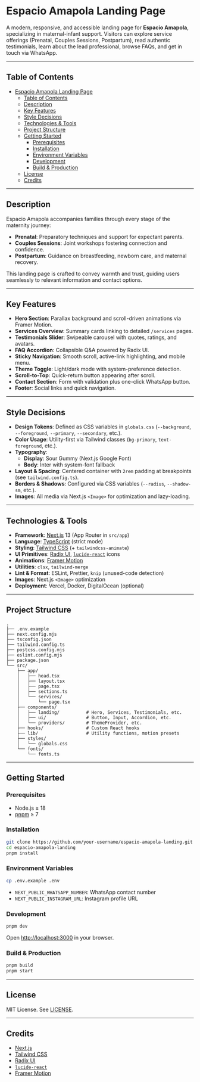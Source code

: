 # Espacio Amapola Landing Page

A modern, responsive, and accessible landing page for **Espacio Amapola**, specializing in maternal-infant support. Visitors can explore service offerings (Prenatal, Couples Sessions, Postpartum), read authentic testimonials, learn about the lead professional, browse FAQs, and get in touch via WhatsApp.

---

## Table of Contents

- [Espacio Amapola Landing Page](#espacio-amapola-landing-page)
  - [Table of Contents](#table-of-contents)
  - [Description](#description)
  - [Key Features](#key-features)
  - [Style Decisions](#style-decisions)
  - [Technologies \& Tools](#technologies--tools)
  - [Project Structure](#project-structure)
  - [Getting Started](#getting-started)
    - [Prerequisites](#prerequisites)
    - [Installation](#installation)
    - [Environment Variables](#environment-variables)
    - [Development](#development)
    - [Build \& Production](#build--production)
  - [License](#license)
  - [Credits](#credits)

---

## Description

Espacio Amapola accompanies families through every stage of the maternity journey:

- **Prenatal**: Preparatory techniques and support for expectant parents.  
- **Couples Sessions**: Joint workshops fostering connection and confidence.  
- **Postpartum**: Guidance on breastfeeding, newborn care, and maternal recovery.  

This landing page is crafted to convey warmth and trust, guiding users seamlessly to relevant information and contact options.

---

## Key Features

- **Hero Section**: Parallax background and scroll-driven animations via Framer Motion.  
- **Services Overview**: Summary cards linking to detailed `/services` pages.  
- **Testimonials Slider**: Swipeable carousel with quotes, ratings, and avatars.  
- **FAQ Accordion**: Collapsible Q&A powered by Radix UI.  
- **Sticky Navigation**: Smooth scroll, active-link highlighting, and mobile menu.  
- **Theme Toggle**: Light/dark mode with system-preference detection.  
- **Scroll-to-Top**: Quick-return button appearing after scroll.  
- **Contact Section**: Form with validation plus one-click WhatsApp button.  
- **Footer**: Social links and quick navigation.

---

## Style Decisions

- **Design Tokens**: Defined as CSS variables in `globals.css` (`--background`, `--foreground`, `--primary`, `--secondary`, etc.).  
- **Color Usage**: Utility-first via Tailwind classes (`bg-primary`, `text-foreground`, etc.).  
- **Typography**:  
  - **Display**: Sour Gummy (Next.js Google Font)  
  - **Body**: Inter with system-font fallback  
- **Layout & Spacing**: Centered container with `2rem` padding at breakpoints (see `tailwind.config.ts`).  
- **Borders & Shadows**: Configured via CSS variables (`--radius`, `--shadow-sm`, etc.).  
- **Images**: All media via Next.js `<Image>` for optimization and lazy-loading.

---

## Technologies & Tools

- **Framework**: [Next.js](https://nextjs.org/) 13 (App Router in `src/app`)  
- **Language**: [TypeScript](https://www.typescriptlang.org/) (strict mode)  
- **Styling**: [Tailwind CSS](https://tailwindcss.com/) (+ `tailwindcss-animate`)  
- **UI Primitives**: [Radix UI](https://www.radix-ui.com/), [`lucide-react`](https://github.com/lucide-icons/lucide) icons  
- **Animations**: [Framer Motion](https://www.framer.com/motion/)  
- **Utilities**: `clsx`, `tailwind-merge`  
- **Lint & Format**: ESLint, Prettier, `knip` (unused-code detection)  
- **Images**: Next.js `<Image>` optimization  
- **Deployment**: Vercel, Docker, DigitalOcean (optional)

---

## Project Structure

```
.
├── .env.example
├── next.config.mjs
├── tsconfig.json
├── tailwind.config.ts
├── postcss.config.mjs
├── eslint.config.mjs
├── package.json
└── src/
    ├── app/
    │   ├── head.tsx
    │   ├── layout.tsx
    │   ├── page.tsx
    │   ├── sections.ts
    │   └── services/
    │       └── page.tsx
    ├── components/
    │   ├── landing/          # Hero, Services, Testimonials, etc.
    │   ├── ui/               # Button, Input, Accordion, etc.
    │   └── providers/        # ThemeProvider, etc.
    ├── hooks/                # Custom React hooks
    ├── lib/                  # Utility functions, motion presets
    ├── styles/
    │   └── globals.css
    └── fonts/
        └── fonts.ts
```

---

## Getting Started

### Prerequisites

- Node.js ≥ 18  
- [pnpm](https://pnpm.io/) ≥ 7  

### Installation

```bash
git clone https://github.com/your-username/espacio-amapola-landing.git
cd espacio-amapola-landing
pnpm install
```

### Environment Variables

```bash
cp .env.example .env
```

- `NEXT_PUBLIC_WHATSAPP_NUMBER`: WhatsApp contact number  
- `NEXT_PUBLIC_INSTAGRAM_URL`: Instagram profile URL  

### Development

```bash
pnpm dev
```

Open <http://localhost:3000> in your browser.

### Build & Production

```bash
pnpm build
pnpm start
```

---

## License

MIT License. See [LICENSE](LICENSE).

---

## Credits

- [Next.js](https://nextjs.org/)  
- [Tailwind CSS](https://tailwindcss.com/)  
- [Radix UI](https://www.radix-ui.com/)  
- [`lucide-react`](https://github.com/lucide-icons/lucide)  
- [Framer Motion](https://www.framer.com/motion/)  

